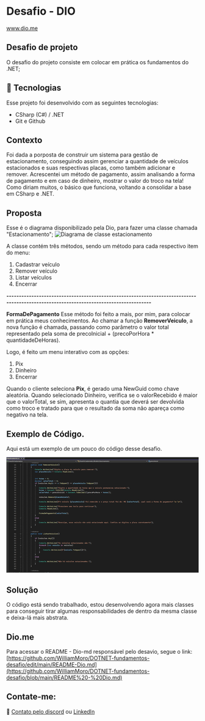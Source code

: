 # Desafio - DIO
www.dio.me

## Desafio de projeto
O desafio do projeto consiste em colocar em prática os fundamentos do .NET;

## 🚀 Tecnologias
Esse projeto foi desenvolvido com as seguintes tecnologias:

- CSharp (C#) / .NET
- Git e Github

## Contexto
Foi dada a porposta de construir um sistema para gestão de estacionamento, conseguindo assim gerenciar a quantidade de veículos estacionados e suas respectivas placas, como também adicionar e remover. Acrescentei um método de pagamento, assim analisando a forma de pagamento e em caso de dinheiro, mostrar o valor do troco na tela! Como diriam muitos, o básico que funciona, voltando a consolidar a base em CSharp e .NET.

## Proposta
Esse é o diagrama disponibilizado pela Dio, para fazer uma classe chamada "Estacionamento";
![Diagrama de classe estacionamento](diagrama_classe_estacionamento.png)

A classe contém três métodos, sendo um método para cada respectivo item do menu:
1. Cadastrar veículo
2. Remover veículo
3. Listar veículos
4. Encerrar

**--------------------------------------------------------------------------------------------------------------------------------------**

**FormaDePagamento** Esse método foi feito a mais, por mim, para colocar em prática meus conhecimentos. Ao chamar a função **RemoverVeiculo**, a nova função é chamada, passando como parâmetro o valor total representado pela soma de precoInicial + (precoPorHora * quantidadeDeHoras).

Logo, é feito um menu interativo com as opções:
1. Pix
2. Dinheiro
3. Encerrar

Quando o cliente seleciona **Pix**, é gerado uma NewGuid como chave aleatória. Quando selecionado Dinheiro, verifica se o valorRecebido é maior que o valorTotal, se sim, apresenta o quantia que deverá ser devolvida como troco e tratado para que o resultado da soma não apareça como negativo na tela.

## Exemplo de Código.
Aqui está um exemplo de um pouco do código desse desafio.

![Exemplo de código](PequenoExemplo.png)

## Solução
O código está sendo trabalhado, estou desenvolvendo agora mais classes para conseguir tirar algumas responsabilidades de dentro da mesma classe e deixa-lá mais abstrata.



## Dio.me
Para acessar o README - Dio-md responsável pelo desavio, segue o link:
[https://github.com/WilliamMoro/DOTNET-fundamentos-desafio/edit/main/README-Dio.md](https://github.com/WilliamMoro/DOTNET-fundamentos-desafio/blob/main/README%20-%20Dio.md)


## Contate-me:
 :wave: [Contato pelo discord](https://discord.gg/williammoro) ou [LinkedIn](www.linkedin.com/in/william-moro-3b4909184)
